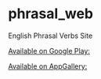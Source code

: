 # phrasal_web
English Phrasal Verbs Site

[Available on Google Play:](https://play.google.com/store/apps/details?id=com.boolawin.phrasal)

[Available on AppGallery:](https://appgallery.cloud.huawei.com/marketshare/app/C104126109)